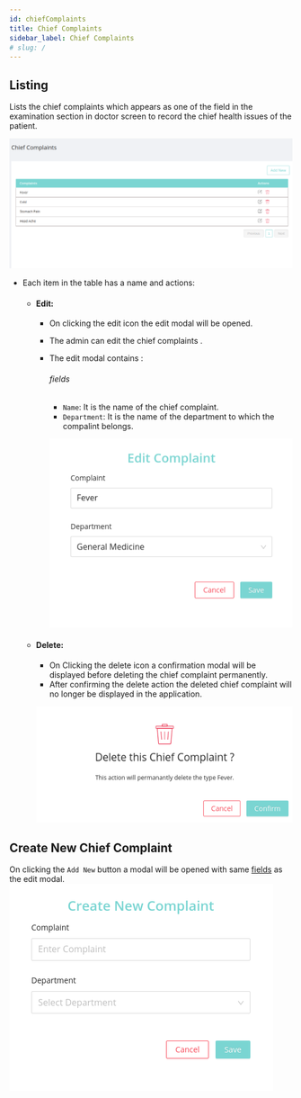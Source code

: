 ```yaml
---
id: chiefComplaints
title: Chief Complaints
sidebar_label: Chief Complaints
# slug: /
---
```


## Listing

Lists the chief complaints which appears as one of the field in the examination section in doctor screen to record the chief health issues of the patient.


![List of Complaints](assets/chiefComplaints/chief_complaints_main.png)
- Each item in the table has a name and actions:

  - #### Edit:

    - On clicking the edit icon the edit modal will be opened.
    - The admin can edit the chief complaints .
    - The edit modal contains :

      ###### fields

      - `Name`: It is the name of the chief complaint.
      - `Department`: It is the name of the department to which the compalint belongs.

      ![Edit complaint](assets/chiefComplaints/edit_complaint.png)

  - #### Delete:

    - On Clicking the delete icon a confirmation modal will be displayed before deleting the chief complaint permanently.
    - After confirming the delete action the deleted chief complaint will no longer be displayed in the application.

    ![Delete complaint](assets/chiefComplaints/delete_complaint.png)

## Create New Chief Complaint

On clicking the `Add New` button a modal will be opened with same [fields](#fields) as the edit modal.
![Add new complaints](assets/chiefComplaints/new_complaint.png)
